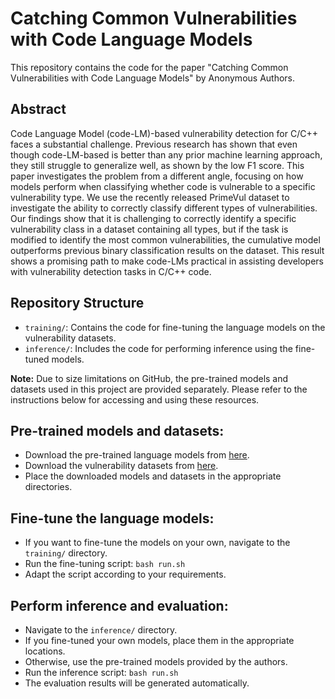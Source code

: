 # Catching Common Vulnerabilities with Code Language Models

This repository contains the code for the paper "Catching Common Vulnerabilities with Code Language Models" by Anonymous Authors.

## Abstract

Code Language Model (code-LM)-based vulnerability detection for C/C++ faces a substantial challenge. Previous research has shown that even though code-LM-based is better than any prior machine learning approach, they still struggle to generalize well, as shown by the low F1 score. This paper investigates the problem from a different angle, focusing on how models perform when classifying whether code is vulnerable to a specific vulnerability type. We use the recently released PrimeVul dataset to investigate the ability to correctly classify different types of vulnerabilities. Our findings show that it is challenging to correctly identify a specific vulnerability class in a dataset containing all types, but if the task is modified to identify the most common vulnerabilities, the cumulative model outperforms previous binary classification results on the dataset. This result shows a promising path to make code-LMs practical in assisting developers with vulnerability detection tasks in C/C++ code.

## Repository Structure

- `training/`: Contains the code for fine-tuning the language models on the vulnerability datasets.
- `inference/`: Includes the code for performing inference using the fine-tuned models.

**Note:** Due to size limitations on GitHub, the pre-trained models and datasets used in this project are provided separately. Please refer to the instructions below for accessing and using these resources.

## Pre-trained models and datasets:
- Download the pre-trained language models from [here](https://drive.google.com/drive/folders/1wBVmRHghSiFXBKS2KU-CnA6wZezuFmMF?usp=sharing).
- Download the vulnerability datasets from [here](https://drive.google.com/drive/folders/1ki37wIXczktydHkW3Wmih852FAefatki?usp=sharing).
- Place the downloaded models and datasets in the appropriate directories.

## Fine-tune the language models:
- If you want to fine-tune the models on your own, navigate to the `training/` directory.
- Run the fine-tuning script: `bash run.sh`
- Adapt the script according to your requirements.

## Perform inference and evaluation:
- Navigate to the `inference/` directory.
- If you fine-tuned your own models, place them in the appropriate locations.
- Otherwise, use the pre-trained models provided by the authors.
- Run the inference script: `bash run.sh`
- The evaluation results will be generated automatically.
